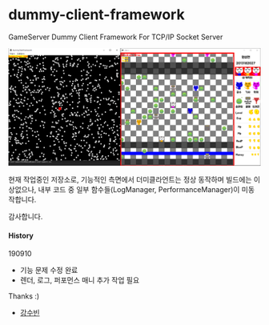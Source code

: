 # dummy-client-framework
GameServer Dummy Client Framework For TCP/IP Socket Server

![TitleImg](./DummyClientFramework/ReadmeResource/IMG_DummyClient.png)

현재 작업중인 저장소로, 기능적인 측면에서 더미클라언트는 정상 동작하며 빌드에는 이상없으나, 
내부 코드 중 일부 함수들(LogManager, PerformanceManager)이 미동작합니다.

감사합니다.

#### History
 190910
  - 기능 문제 수정 완료
  - 렌더, 로그, 퍼포먼스 매니 추가 작업 필요

Thanks :)
  - [강수빈](https://github.com/Lyricia)
